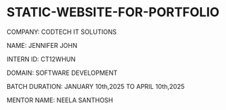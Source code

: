 # STATIC-WEBSITE-FOR-PORTFOLIO

COMPANY: CODTECH IT SOLUTIONS

NAME: JENNIFER JOHN

INTERN ID: CT12WHUN

DOMAIN: SOFTWARE DEVELOPMENT

BATCH DURATION: JANUARY 10th,2025 TO APRIL 10th,2025

MENTOR NAME: NEELA SANTHOSH
